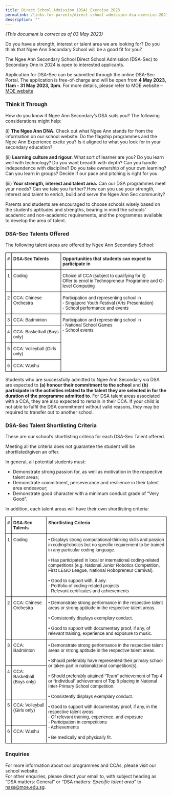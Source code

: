 ```yaml
---
title: Direct School Admission (DSA) Exercise 2023
permalink: /links-for-parents/direct-school-admission-dsa-exercise-2023/
description: ""
---
```

*(This document is correct as of 03 May 2023)*

Do you have a strength, interest or talent area we are looking for? 
Do you think that Ngee Ann Secondary School will be a good fit for you? 

The Ngee Ann Secondary School Direct School Admission (DSA-Sec) to Secondary One in 2024 is open to interested applicants. 

Application for DSA-Sec can be submitted through the online DSA-Sec Portal. The application is free-of-charge and will be open from **4 May 2023, 11am - 31 May 2023, 3pm**. For more details, please refer to MOE website –
[MOE website](http://www.moe.gov.sg/dsa-sec.)

### Think it Through

How do you know if Ngee Ann Secondary’s DSA suits you? The following considerations might help:

(i)	**The Ngee Ann DNA.** Check out what Ngee Ann stands for from the information on our school website. Do the flagship programmes and the Ngee Ann Experience excite you? Is it aligned to what you look for in your secondary education?

(ii)	**Learning culture and rigour.** What sort of learner are you? Do you learn well with technology? Do you want breadth with depth? Can you handle independence with discipline? Do you take ownership of your own learning? Can you learn in groups? Decide if our pace and pitching is right for you.

(iii)	**Your strength, interest and talent area.** Can our DSA programmes meet your needs? Can we take you further? How can you use your strength, interest and talent to enrich, build and serve the Ngee Ann Sec community?  

Parents and students are encouraged to choose schools wisely based on the student’s aptitudes and strengths, bearing in mind the schools’ academic and non-academic requirements, and the programmes available to develop the area of talent.



### DSA-Sec Talents Offered

The following talent areas are offered by Ngee Ann Secondary School:

<style type="text/css">
.tg  {border-collapse:collapse;border-spacing:0;}
.tg td{border-color:black;border-style:solid;border-width:1px;font-family:Arial, sans-serif;font-size:14px;
  overflow:hidden;padding:10px 5px;word-break:normal;}
.tg th{border-color:black;border-style:solid;border-width:1px;font-family:Arial, sans-serif;font-size:14px;
  font-weight:normal;overflow:hidden;padding:10px 5px;word-break:normal;}
.tg .tg-dgl5{background-color:#FFF;font-weight:bold;text-align:left;vertical-align:top}
.tg .tg-ktyi{background-color:#FFF;text-align:left;vertical-align:top}
</style>
<table class="tg">
<thead>
  <tr>
    <th class="tg-dgl5">#</th>
    <th class="tg-dgl5">DSA-Sec Talents</th>
    <th class="tg-dgl5">Opportunities that students can expect to participate in</th>
  </tr>
</thead>
<tbody>
  <tr>
    <td class="tg-ktyi">1</td>
    <td class="tg-ktyi">Coding</td>
    <td class="tg-ktyi">Choice of CCA (subject to qualifying for it)<br>Offer to enrol in Technopreneur Programme and O-level Computing<br></td>
  </tr>
  <tr>
    <td class="tg-ktyi">2</td>
    <td class="tg-ktyi">CCA: Chinese Orchestra</td>
    <td class="tg-ktyi">Participation and representing school in 
<br>-	Singapore Youth Festival (Arts Presentation)
<br>-	School performance and events  
	</td></tr>
	<tr>
    <td class="tg-ktyi">3</td>
    <td class="tg-ktyi">CCA: Badminton</td>
    <td class="tg-ktyi" rowspan="4">Participation and representing school in 
<br>-	National School Games
<br>-	School events
</td>
  </tr>
  <tr>
    <td class="tg-ktyi">4</td>
    <td class="tg-ktyi">CCA: Basketball (Boys only)</td>
  </tr>
  <tr>
    <td class="tg-ktyi">5</td>
    <td class="tg-ktyi">CCA: Volleyball (Girls only)</td>
  </tr>
  <tr>
    <td class="tg-ktyi">6</td>
    <td class="tg-ktyi">CCA: Wushu</td>
  </tr>
</tbody>
</table>

Students who are successfully admitted to Ngee Ann Secondary via DSA are expected to **(a) honour their commitment to the school** and **(b) participate in the activities related to the talent they are selected in for the duration of the programme admitted to**. For DSA talent areas associated with a CCA, they are also expected to remain in their CCA. If your child is not able to fulfil the DSA commitment without valid reasons, they may be required to transfer out to another school.

### DSA-Sec Talent Shortlisting Criteria

These are our school’s shortlisting criteria for each DSA-Sec Talent offered. 

Meeting all the criteria does not guarantee the student will be shortlisted/given an offer.

In general, all potential students must:

* Demonstrate strong passion for, as well as motivation in the respective talent areas;
* Demonstrate commitment, perseverance and resilience in their talent area endeavour;
* Demonstrate good character with a minimum conduct grade of “Very Good”.

In addition, each talent areas will have their own shortlisting criteria:

<table class="tg">
<thead>
  <tr>
    <th class="tg-dgl5">#</th>
    <th class="tg-dgl5">DSA-Sec Talents</th>
    <th class="tg-dgl5">Shortlisting Criteria</th>
  </tr>
</thead>
<tbody>
  <tr>
    <td class="tg-ktyi">1</td>
    <td class="tg-ktyi">Coding</td>
    <td class="tg-ktyi">•	Displays strong computational-thinking skills and passion in coding/robotics but no specific requirement to be trained in any particular coding language.<br>
<br>•	Has participated in local or international coding-related competitions (e.g. National Junior Robotics Competition, First LEGO League, National Robopreneur Carnival). <br>
<br>•	Good to support with, if any:
<br>-	Portfolio of coding-related projects
<br>-	Relevant certificates and achievements

  </td></tr>
  <tr>
    <td class="tg-ktyi">2</td>
    <td class="tg-ktyi">CCA: Chinese Orchestra</td>
    <td class="tg-ktyi">•	Demonstrate strong performance in the respective talent areas or strong aptitude in the respective talent areas.<br>
<br>•	Consistently displays exemplary conduct.       <br> 
<br>•	Good to support with documentary proof, if any, of relevant training, experience and exposure to music.
	</td></tr>
	<tr>
    <td class="tg-ktyi">3</td>
    <td class="tg-ktyi">CCA: Badminton</td>
    <td class="tg-ktyi" rowspan="4">•	Demonstrate strong performance in the respective talent areas or strong aptitude in the respective talent areas.<br>
<br>•	Should preferably have represented their primary school or taken part in national/zonal competition(s).<br>
<br>•	Should preferably attained “Team” achievement of Top 4 or “Individual” achievement of Top 8 placing in National Inter-Primary School competition.<br>
<br>•	Consistently displays exemplary conduct. <br>   
<br>•	Good to support with documentary proof, if any, in the respective talent areas:
<br>-	Of relevant training, experience, and exposure
<br>-	Participation in competitions
<br>-	Achievements<br>
<br>•	Be medically and physically fit.
</td>
  </tr>
  <tr>
    <td class="tg-ktyi">4</td>
    <td class="tg-ktyi">CCA: Basketball (Boys only)</td>
  </tr>
  <tr>
    <td class="tg-ktyi">5</td>
    <td class="tg-ktyi">CCA: Volleyball (Girls only)</td>
  </tr>
  <tr>
    <td class="tg-ktyi">6</td>
    <td class="tg-ktyi">CCA: Wushu</td>
  </tr>
</tbody>
</table>

 
### Enquiries

For more information about our programmes and CCAs, please visit our school website.
<br>For other enquiries, please direct your email to, with subject heading as “DSA matters: General” or “DSA matters: *Specific talent area*” to nass@moe.edu.sg.
